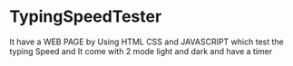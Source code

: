 # TypingSpeedTester
It have a  WEB PAGE by Using HTML CSS and JAVASCRIPT which test the typing Speed and It come with 2 mode light and dark and have a timer 
